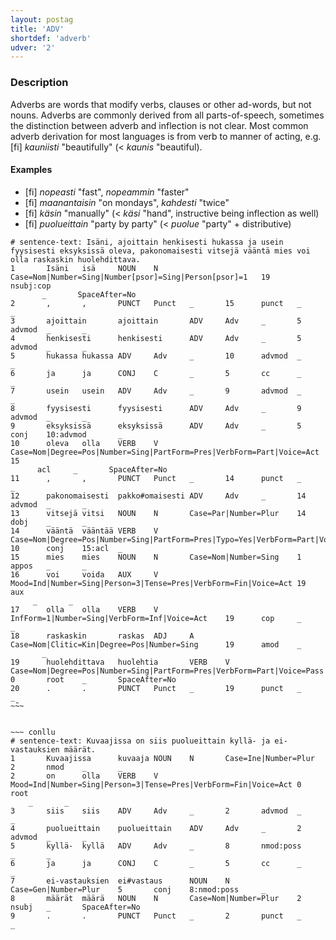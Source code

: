 ```yaml
---
layout: postag
title: 'ADV'
shortdef: 'adverb'
udver: '2'
---
```


### Description

Adverbs are words that modify verbs, clauses or other ad-words, but
not nouns. Adverbs are commonly derived from all parts-of-speech, sometimes
the distinction between adverb and inflection is not clear. Most common adverb
derivation for most languages is from verb to manner of acting, e.g. [fi]
_kauniisti_ "beautifully" (< _kaunis_ "beautiful).

#### Examples

* [fi] _nopeasti_ "fast", _nopeammin_ "faster"
* [fi] _maanantaisin_ "on mondays", _kahdesti_ "twice"
* [fi] _käsin_ "manually" (< _käsi_ "hand", instructive being inflection as
  well)
* [fi] _puolueittain_ "party by party" (< _puolue_ "party" + distributive)

~~~ conllu
# sentence-text: Isäni, ajoittain henkisesti hukassa ja usein fyysisesti eksyksissä oleva, pakonomaisesti vitsejä vääntä mies voi olla raskaskin huolehdittava.
1       Isäni   isä     NOUN    N       Case=Nom|Number=Sing|Number[psor]=Sing|Person[psor]=1   19      nsubj:cop
       _       SpaceAfter=No
2       ,       ,       PUNCT   Punct   _       15      punct   _       _
3       ajoittain       ajoittain       ADV     Adv     _       5       advmod  _       _
4       henkisesti      henkisesti      ADV     Adv     _       5       advmod  _       _
5       hukassa hukassa ADV     Adv     _       10      advmod  _       _
6       ja      ja      CONJ    C       _       5       cc      _       _
7       usein   usein   ADV     Adv     _       9       advmod  _       _
8       fyysisesti      fyysisesti      ADV     Adv     _       9       advmod  _       _
9       eksyksissä      eksyksissä      ADV     Adv     _       5       conj    10:advmod       _
10      oleva   olla    VERB    V       Case=Nom|Degree=Pos|Number=Sing|PartForm=Pres|VerbForm=Part|Voice=Act   15
      acl     _       SpaceAfter=No
11      ,       ,       PUNCT   Punct   _       14      punct   _       _
12      pakonomaisesti  pakko#omaisesti ADV     Adv     _       14      advmod  _       _
13      vitsejä vitsi   NOUN    N       Case=Par|Number=Plur    14      dobj    _       _
14      vääntä  vääntää VERB    V       Case=Nom|Degree=Pos|Number=Sing|PartForm=Pres|Typo=Yes|VerbForm=Part|Voice=Act  10      conj    15:acl  _
15      mies    mies    NOUN    N       Case=Nom|Number=Sing    1       appos   _       _
16      voi     voida   AUX     V       Mood=Ind|Number=Sing|Person=3|Tense=Pres|VerbForm=Fin|Voice=Act 19      aux
     _       _
17      olla    olla    VERB    V       InfForm=1|Number=Sing|VerbForm=Inf|Voice=Act    19      cop     _       _
18      raskaskin       raskas  ADJ     A       Case=Nom|Clitic=Kin|Degree=Pos|Number=Sing      19      amod    _
       _
19      huolehdittava   huolehtia       VERB    V       Case=Nom|Degree=Pos|Number=Sing|PartForm=Pres|VerbForm=Part|Voice=Pass  0       root    _       SpaceAfter=No
20      .       .       PUNCT   Punct   _       19      punct   _       _
~̃~~


~~~ conllu
# sentence-text: Kuvaajissa on siis puolueittain kyllä- ja ei-vastauksien määrät.
1       Kuvaajissa      kuvaaja NOUN    N       Case=Ine|Number=Plur    2       nmod    _       _
2       on      olla    VERB    V       Mood=Ind|Number=Sing|Person=3|Tense=Pres|VerbForm=Fin|Voice=Act 0       root
    _       _
3       siis    siis    ADV     Adv     _       2       advmod  _       _
4       puolueittain    puolueittain    ADV     Adv     _       2       advmod  _       _
5       kyllä-  kyllä   ADV     Adv     _       8       nmod:poss       _       _
6       ja      ja      CONJ    C       _       5       cc      _       _
7       ei-vastauksien  ei#vastaus      NOUN    N       Case=Gen|Number=Plur    5       conj    8:nmod:poss     _
8       määrät  määrä   NOUN    N       Case=Nom|Number=Plur    2       nsubj   _       SpaceAfter=No
9       .       .       PUNCT   Punct   _       2       punct   _       _
~~~
